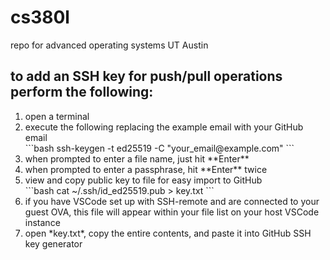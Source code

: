 # cs380l
repo for advanced operating systems UT Austin

## to add an SSH key for push/pull operations perform the following:
<ol>
  <li>open a terminal</li>
  <li>execute the following replacing the example email with your GitHub email</li>
  ```bash
  ssh-keygen -t ed25519 -C "your_email@example.com"
  ```
  <li>when prompted to enter a file name, just hit **Enter**</li>
  <li>when prompted to enter a passphrase, hit **Enter** twice</li>
  <li>view and copy public key to file for easy import to GitHub</li>
  ```bash
  cat ~/.ssh/id_ed25519.pub > key.txt
  ```
  <li>if you have VSCode set up with SSH-remote and are connected to your guest OVA, this file will appear within your file list on your host VSCode instance</li>
  <li>open *key.txt*, copy the entire contents, and paste it into GitHub SSH key generator</li>
</ol>

